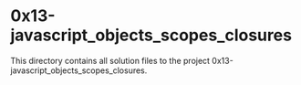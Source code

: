 # 0x13-javascript_objects_scopes_closures

This directory contains all solution files to the project 0x13-javascript_objects_scopes_closures.
